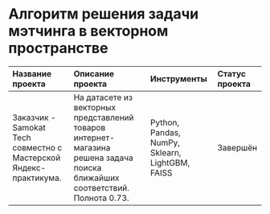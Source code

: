 # Алгоритм решения задачи мэтчинга в векторном пространстве


|Название проекта|Описание проекта|Инструменты|Статус проекта|
|:---------------|:---------------|:----------|:----------|
|Заказчик - Samokat Tech совместно с Мастерской Яндекс-практикума. |На датасете из векторных представлений товаров интернет-магазина решена задача поиска ближайших соответствий. Полнота 0.73. |Python, Pandas, NumPy, Sklearn, LightGBM, FAISS|Завершён|
 
